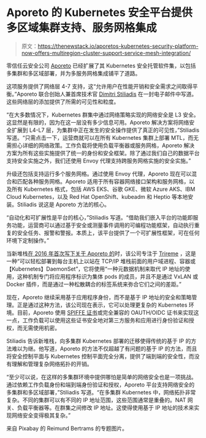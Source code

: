 # Aporeto 的 Kubernetes 安全平台提供多区域集群支持、服务网格集成

> 原文：<https://thenewstack.io/aporetos-kubernetes-security-platform-now-offers-multiregion-cluster-support-service-mesh-integration/>

零信任云安全公司 [Aporeto](https://www.aporeto.com/) 已经扩展了其 Kubernetes 安全托管软件集，以包括多集群和多区域部署，并为多服务网格集成铺平了道路。

这项服务提供了网络层 4-7 支持，这“允许用户在性能开销和安全需求之间取得平衡。”Aporeto 联合创始人兼首席技术官 [Dimitri Stiliadis](https://www.linkedin.com/in/stiliadis/) 在一封电子邮件中写道。这些网络层的添加提供了所需的可见性和粒度。

“在大多数情况下，Kubernetes 群集中通过网络策略实现的网络安全是 L3 安全。这显然是有限的，因为在这一层没有多少信息可用。Aporeto 解决方案将网络安全扩展到 L4-L7 层，为集群中正在发生的安全操作提供了真正的可见性，”Stiliadis 写道。“只需点击一下，运营商就可以在所有 Kubernetes 集群上部署 MTL，而无需担心详细的网络政策。工作负载将使用负载平衡器或服务网格，Aporeto 解决方案为所有这些实施提供了统一的身份和安全框架。除了通过我们自己的数据平台支持安全实施之外，我们还使用 Envoy 代理支持跨服务网格实施的安全实施。”

升级还包括支持运行多个服务网格。通过使用 Envoy 代理，Aporeto 现在可以混合和匹配各种服务网格。Aporeto 适用于所有容器网络接口架构和服务网格，以及所有 Kubernetes 格式，包括 AWS EKS、谷歌 GKE、微软 Azure AKS、IBM Cloud Kubernetes，以及 Red Hat OpenShift、kubeadm 和 Heptio 等本地安装。Stiliadis 说这是 Aporeto 方法的核心。

“自动化和可扩展性是平台的核心，”Stiliadis 写道。“借助我们嵌入平台的功能即服务功能，运营商可以通过基于安全或测量事件调用的可编程功能框架，自动执行重复的安全任务、报警和警报。本质上，该平台提供了一个可扩展性框架，可在任何环境下定制操作。”

当新堆栈[在 2016 年首次写下关于 Aporeto 的](/aporeto-secures-kubernetes-workloads-network-policy-labeling/)时，该公司专注于 [Trireme](https://www.aporeto.com/opensource/) ，这是一种“可以轻松部署到每台主机上以站在 TCP/IP 堆栈前面的用户域进程、容器或【Kubernetes】DaemonSet”，它将使用“一种元数据机制来取代 IP 地址的使用，这种机制专门将应用程序标识为集体 pods 的成员，并且不是通过 VxLAN 或 Docker 插件，而是通过一种松散耦合的标签系统来弥合它们之间的差距。”

现在，Aporeto 继续采用基于应用程序身份，而不是基于 IP 地址的安全和策略管理。正是通过这种方法，该公司现在表示，它可以处理更复杂的 Kubernetes 环境。目前，Aporeto 使用 [SPIFFE 证书](https://thenewstack.io/scytale-launches-spiffe-based-service-identity-management/)或完全兼容的 OAUTH/OIDC 证书来实现这一点，工作负载可以使用这些证书安全地对第三方服务和应用进行身份验证和授权，而无需使用机密。

Stiliadis 告诉新堆栈，向多集群 Kubernetes 部署的迁移使得传统的基于 IP 的方法难以为继。他写道，Aporeto 的方法不仅超越了有问题的基于 IP 的方法，而且将安全控制平面与 Kubernetes 控制平面完全分离，提供了端到端的安全性，而没有理解和管理复杂网络拓扑的开销。

“至少可以说，在这样的多集群环境中提供哪怕是简单的网络安全也是一项挑战。通过依赖工作负载身份和端到端身份验证和授权，Aporeto 平台支持网络安全的多集群和多区域部署，”Stiliadis 写道。“在多集群 Kubernetes 中，网络拓扑非常复杂。不同的集群可以有不同的 IP 地址范围，这些范围通常是重叠的。NAT 网关、负载平衡器等。在群集之间修改 IP 地址。这使得使用基于 IP 地址的技术来实现网络安全变得极其复杂。”

来自 Pixabay 的 Reimund Bertrams 的专题图片。

<svg xmlns:xlink="http://www.w3.org/1999/xlink" viewBox="0 0 68 31" version="1.1"><title>Group</title> <desc>Created with Sketch.</desc></svg>